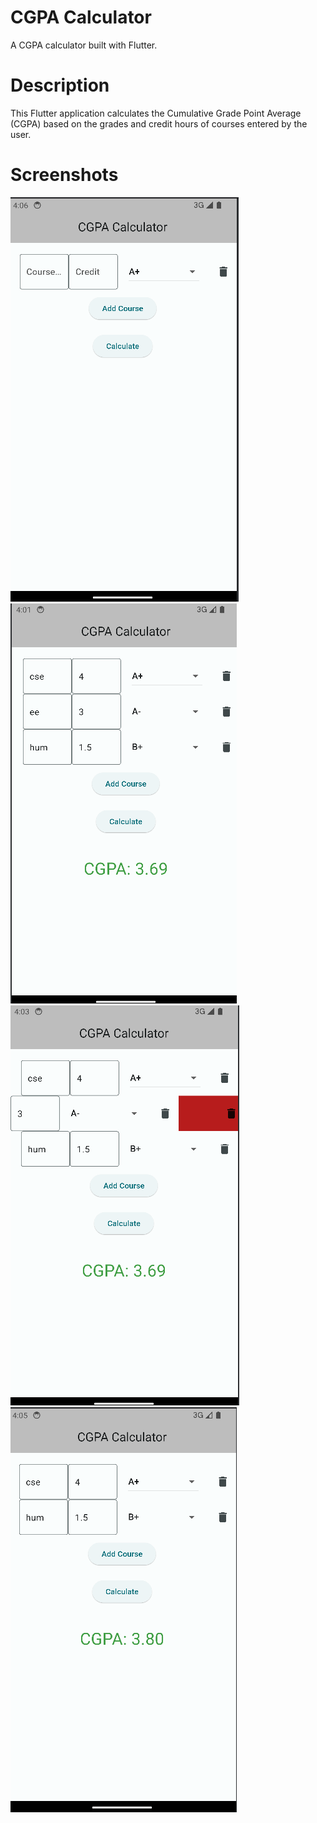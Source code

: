 # CGPA Calculator
A CGPA calculator built with Flutter.
# Description
This Flutter application calculates the Cumulative Grade Point Average (CGPA) based on the grades and credit hours of courses entered by the user.
# Screenshots
 ![i0](Screenshots\image0.png)
 ![i1](Screenshots\image1.png)
 ![i2](Screenshots\image2.png)
 ![i3](Screenshots\image3.png)